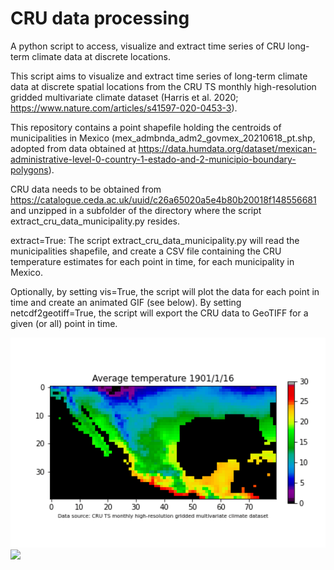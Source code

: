 # CRU data processing
A python script to access, visualize and extract time series of CRU long-term climate data at discrete locations.

This script aims to visualize and extract time series of long-term climate data at discrete spatial locations from the CRU TS monthly high-resolution gridded multivariate climate dataset (Harris et al. 2020; https://www.nature.com/articles/s41597-020-0453-3).

This repository contains a point shapefile holding the centroids of municipalities in Mexico (mex_admbnda_adm2_govmex_20210618_pt.shp, adopted from data obtained at https://data.humdata.org/dataset/mexican-administrative-level-0-country-1-estado-and-2-municipio-boundary-polygons).

CRU data needs to be obtained from https://catalogue.ceda.ac.uk/uuid/c26a65020a5e4b80b20018f148556681 and unzipped in a subfolder of the directory where the script extract_cru_data_municipality.py resides.

extract=True:
The script extract_cru_data_municipality.py will read the municipalities shapefile, and create a CSV file containing the CRU temperature estimates for each point in time, for each municipality in Mexico.

Optionally, by setting vis=True, the script will plot the data for each point in time and create an animated GIF (see below).
By setting netcdf2geotiff=True, the script will export the CRU data to GeoTIFF for a given (or all) point in time.

<img width="750" src="https://github.com/johannesuhl/cru_data_processing/blob/main/cru_tmp_animated.gif">
<img width="750" src="https://www.dropbox.com/s/7d2xnm45rqd0n80/cru_tmp_animated_global.gif">

